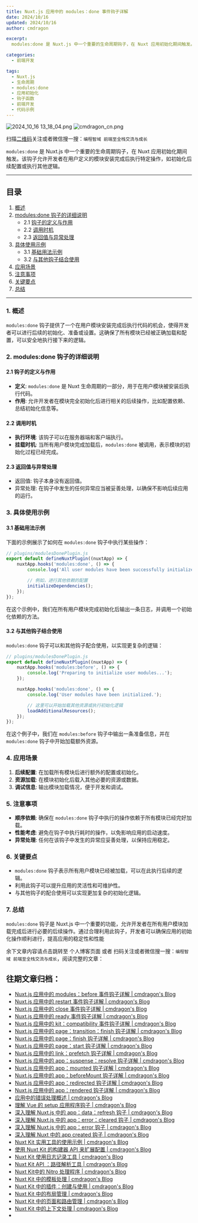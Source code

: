 ```yaml
---
title: Nuxt.js 应用中的 modules：done 事件钩子详解
date: 2024/10/16
updated: 2024/10/16
author: cmdragon

excerpt:
  modules:done 是 Nuxt.js 中一个重要的生命周期钩子，在 Nuxt 应用初始化期间触发。该钩子允许开发者在用户定义的模块安装完成后执行特定操作，如初始化后续配置或执行其他逻辑。

categories:
  - 前端开发

tags:
  - Nuxt.js
  - 生命周期
  - modules:done
  - 应用初始化
  - 钩子函数
  - 前端开发
  - 代码示例
---
```


<img src="https://static.cmdragon.cn/blog/images/2024_10_16 13_18_04.png@blog" title="2024_10_16 13_18_04.png" alt="2024_10_16 13_18_04.png"/>

<img src="https://static.cmdragon.cn/blog/images/cmdragon_cn.png" title="cmdragon_cn.png" alt="cmdragon_cn.png"/>


扫描[二维码](https://static.cmdragon.cn/blog/images/cmdragon_cn.png)关注或者微信搜一搜：`编程智域 前端至全栈交流与成长`

`modules:done` 是 Nuxt.js 中一个重要的生命周期钩子，在 Nuxt 应用初始化期间触发。该钩子允许开发者在用户定义的模块安装完成后执行特定操作，如初始化后续配置或执行其他逻辑。

---

## 目录

1. [概述](#1-概述)
2. [modules:done 钩子的详细说明](#2-modulesdone-钩子的详细说明)
    - 2.1 [钩子的定义与作用](#21-钩子的定义与作用)
    - 2.2 [调用时机](#22-调用时机)
    - 2.3 [返回值与异常处理](#23-返回值与异常处理)
3. [具体使用示例](#3-具体使用示例)
    - 3.1 [基础用法示例](#31-基础用法示例)
    - 3.2 [与其他钩子结合使用](#32-与其他钩子结合使用)
4. [应用场景](#4-应用场景)
5. [注意事项](#5-注意事项)
6. [关键要点](#6-关键要点)
7. [总结](#7-总结)

---

### 1. 概述

`modules:done` 钩子提供了一个在用户模块安装完成后执行代码的机会，使得开发者可以进行后续的初始化、准备或设置。这确保了所有模块已经被正确加载和配置，可以安全地执行接下来的逻辑。

### 2. modules:done 钩子的详细说明

#### 2.1 钩子的定义与作用

- **定义**: `modules:done` 是 Nuxt 生命周期的一部分，用于在用户模块被安装后执行代码。
- **作用**: 允许开发者在模块完全初始化后进行相关的后续操作，比如配置依赖、总结初始化信息等。

#### 2.2 调用时机

- **执行环境**: 该钩子可以在服务器端和客户端执行。
- **挂载时机**: 当所有用户模块完成加载后，`modules:done` 被调用，表示模块的初始化过程已经完成。

#### 2.3 返回值与异常处理

- 返回值: 钩子本身没有返回值。
- 异常处理: 在钩子中发生的任何异常应当被妥善处理，以确保不影响后续应用的运行。

### 3. 具体使用示例

#### 3.1 基础用法示例

下面的示例展示了如何在 `modules:done` 钩子中执行某些操作：

```javascript
// plugins/modulesDonePlugin.js
export default defineNuxtPlugin((nuxtApp) => {
    nuxtApp.hooks('modules:done', () => {
        console.log('All user modules have been successfully initialized.');

        // 例如，进行其他依赖的配置
        initializeDependencies();
    });
});
```

在这个示例中，我们在所有用户模块完成初始化后输出一条日志，并调用一个初始化依赖的方法。

#### 3.2 与其他钩子结合使用

`modules:done` 钩子可以和其他钩子配合使用，以实现更复杂的逻辑：

```javascript
// plugins/modulesDonePlugin.js
export default defineNuxtPlugin((nuxtApp) => {
    nuxtApp.hooks('modules:before', () => {
        console.log('Preparing to initialize user modules...');
    });

    nuxtApp.hooks('modules:done', () => {
        console.log('User modules have been initialized.');

        // 这里可以开始加载其他资源或执行初始化逻辑
        loadAdditionalResources();
    });
});
```

在这个例子中，我们在 `modules:before` 钩子中输出一条准备信息，并在 `modules:done` 钩子中开始加载额外资源。

### 4. 应用场景

1. **后续配置**: 在加载所有模块后进行额外的配置或初始化。
2. **资源加载**: 在模块初始化后载入其他必要的资源或数据。
3. **调试信息**: 输出模块加载情况，便于开发和调试。

### 5. 注意事项

- **顺序依赖**: 确保在 `modules:done` 钩子中执行的操作依赖于所有模块已经完好加载。
- **性能考虑**: 避免在钩子中执行耗时的操作，以免影响应用的启动速度。
- **异常处理**: 任何在该钩子中发生的异常应妥善处理，以保持应用稳定。

### 6. 关键要点

- `modules:done` 钩子表示所有用户模块已经被加载，可以在此执行后续的逻辑。
- 利用此钩子可以提升应用的灵活性和可维护性。
- 与其他钩子的配合使用可以实现更加复杂的初始化逻辑。

### 7. 总结

`modules:done` 钩子是 Nuxt.js 中一个重要的功能，允许开发者在所有用户模块加载完成后进行必要的后续操作。通过合理利用此钩子，开发者可以确保应用的初始化操作顺利进行，提高应用的稳定性和性能

余下文章内容请点击跳转至 个人博客页面 或者 扫码关注或者微信搜一搜：`编程智域 前端至全栈交流与成长`，阅读完整的文章：

## 往期文章归档：

- [Nuxt.js 应用中的 modules：before 事件钩子详解 | cmdragon's Blog](https://blog.cmdragon.cn/posts/5b5669bca701/)
- [Nuxt.js 应用中的 restart 事件钩子详解 | cmdragon's Blog](https://blog.cmdragon.cn/posts/25888bf37a0f/)
- [Nuxt.js 应用中的 close 事件钩子详解 | cmdragon's Blog](https://blog.cmdragon.cn/posts/ec1665a791a5/)
- [Nuxt.js 应用中的 ready 事件钩子详解 | cmdragon's Blog](https://blog.cmdragon.cn/posts/37d771762c8f/)
- [Nuxt.js 应用中的 kit：compatibility 事件钩子详解 | cmdragon's Blog](https://blog.cmdragon.cn/posts/52224e8e71ec/)
- [Nuxt.js 应用中的 page：transition：finish 钩子详解 | cmdragon's Blog](https://blog.cmdragon.cn/posts/80acaed2b809/)
- [Nuxt.js 应用中的 page：finish 钩子详解 | cmdragon's Blog](https://blog.cmdragon.cn/posts/2e422732f13a/)
- [Nuxt.js 应用中的 page：start 钩子详解 | cmdragon's Blog](https://blog.cmdragon.cn/posts/9876204f1a7b/)
- [Nuxt.js 应用中的 link：prefetch 钩子详解 | cmdragon's Blog](https://blog.cmdragon.cn/posts/3821d8f8b93e/)
- [Nuxt.js 应用中的 app：suspense：resolve 钩子详解 | cmdragon's Blog](https://blog.cmdragon.cn/posts/aca9f9d7692b/)
- [Nuxt.js 应用中的 app：mounted 钩子详解 | cmdragon's Blog](https://blog.cmdragon.cn/posts/a07f12bddf8c/)
- [Nuxt.js 应用中的 app：beforeMount 钩子详解 | cmdragon's Blog](https://blog.cmdragon.cn/posts/bbdca1e3d9a5/)
- [Nuxt.js 应用中的 app：redirected 钩子详解 | cmdragon's Blog](https://blog.cmdragon.cn/posts/c83b294c7a07/)
- [Nuxt.js 应用中的 app：rendered 钩子详解 | cmdragon's Blog](https://blog.cmdragon.cn/posts/26479872ffdc/)
- [应用中的错误处理概述 | cmdragon's Blog](https://blog.cmdragon.cn/posts/5c9b317a962a/)
- [理解 Vue 的 setup 应用程序钩子 | cmdragon's Blog](https://blog.cmdragon.cn/posts/405db1302a23/)
- [深入理解 Nuxt.js 中的 app：data：refresh 钩子 | cmdragon's Blog](https://blog.cmdragon.cn/posts/6f0c4f34bc45/)
- [深入理解 Nuxt.js 中的 app：error：cleared 钩子 | cmdragon's Blog](https://blog.cmdragon.cn/posts/732d62232fb8/)
- [深入理解 Nuxt.js 中的 app：error 钩子 | cmdragon's Blog](https://blog.cmdragon.cn/posts/cb83a085e7a4/)
- [深入理解 Nuxt 中的 app created 钩子 | cmdragon's Blog](https://blog.cmdragon.cn/posts/188ad06ef45a/)
- [Nuxt Kit 实用工具的使用示例 | cmdragon's Blog](https://blog.cmdragon.cn/posts/a66da411afd2/)
- [使用 Nuxt Kit 的构建器 API 来扩展配置 | cmdragon's Blog](https://blog.cmdragon.cn/posts/f6e87c3cf111/)
- [Nuxt Kit 使用日志记录工具 | cmdragon's Blog](https://blog.cmdragon.cn/posts/37ad5a680e7d/)
- [Nuxt Kit API ：路径解析工具 | cmdragon's Blog](https://blog.cmdragon.cn/posts/441492dbf6ae/)
- [Nuxt Kit中的 Nitro 处理程序 | cmdragon's Blog](https://blog.cmdragon.cn/posts/2bd1fe409aca/)
- [Nuxt Kit 中的模板处理 | cmdragon's Blog](https://blog.cmdragon.cn/posts/4cf144d7b562/)
- [Nuxt Kit 中的插件：创建与使用 | cmdragon's Blog](https://blog.cmdragon.cn/posts/080baafc9cf0/)
- [Nuxt Kit 中的布局管理 | cmdragon's Blog](https://blog.cmdragon.cn/posts/1c99e3fc4fb0/)
- [Nuxt Kit 中的页面和路由管理 | cmdragon's Blog](https://blog.cmdragon.cn/posts/85c68e006ffc/)
- [Nuxt Kit 中的上下文处理 | cmdragon's Blog](https://blog.cmdragon.cn/posts/83b074b7a330/)
-

